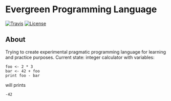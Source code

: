 # Evergreen Programming Language
[![Travis](https://travis-ci.org/sunloving/evergreen-lang.svg?branch=master)](https://travis-ci.org/sunloving/evergreen-lang)
[![License](https://img.shields.io/badge/license-Apache%20License%202.0-blue.svg?style=flat)](https://github.com/sunloving/evergreen-lang/blob/master/LICENSE)

## About
Trying to create experimental pragmatic programming language for learning and practice purposes.
Current state: integer calculator with variables:
```
foo <- 2 * 3
bar <- 42 + foo
print foo - bar
```
will prints
```
-42
```

